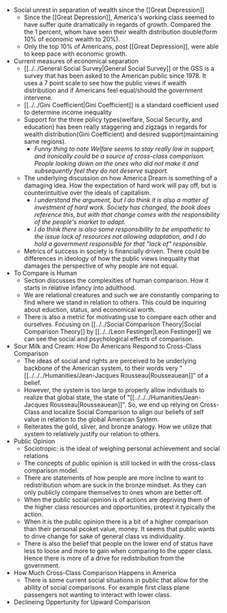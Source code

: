 * Social unrest in separation of wealth since the [[Great Depression]]
    * Since the [[Great Depression]], America's working class seemed to have suffer quite dramatically in regards of growth. Compared the the 1 percent, whom have seen their wealth distribution double(form 10% of economic wealth to 20%). 
    * Only the top 10% of Americans, post [[Great Depression]], were able to keep pace with economic growth.
* Current measures of economical separation
    * [[../../General Social Survey|General Social Survey]] or the GSS is a survey that has been asked to the American public since 1978. It uses a 7 point scale to see how the public views if wealth distribution and if Americans feel equal/should the government intervene.
    * [[../../Gini Coefficient|Gini Coefficient]] is a standard coefficient used to determine income inequality
    * Support for the three policy types(welfare, Social Security, and education) has been really staggering and zigzags in regards for wealth distribution(Gini Coefficient) and desired support(maintaining same regions). 
        * *Funny thing to note Welfare seems to stay really low in support, and ironically could be a source of cross-class comparison. People looking down on the ones who did not make it and subsequently feel they do not deserve support.*
    * The underlying discussion on how America Dream is something of a damaging idea. How the expectation of hard work will pay off, but is counterintuitive over the ideals of capitalism.
        * *I understand the argument, but I do think it is also a matter of investment of hard work. Society has changed, the book does reference this, but with that change comes with the responsibility of the people's market to adapt.*
        * *I do think there is also some responsibility to be empathetic to the issue lack of resources not allowing adaptation, and I do hold a government responsible for that "lack of" responsible.*
    * Metrics of success in society is financially driven. There could be differences in ideology of how the public views inequality that damages the perspective of why people are not equal.
* To Compare is Human
    * Section discusses the complexities of human comparison. How it starts in relative infancy into adulthood.
    * We are relational creatures and such we are constantly comparing to find where we stand in relation to others. This could be inquiring about eduction, status, and economical worth.
    * There is also a metric for motivating use to compare each other and ourselves. Focusing on [[../../Social Comparison Theory|Social Comparison Theory]] by [[../../Leon Festinger|Leon Festinger]] we can see the social and psychological effects of comparison.
* Sour Milk and Cream: How Do Americans Respond to Cross-Class Comparison
    * The ideas of social and rights are perceived to be underlying backbone of the American system, to their words very "[[../../../Humanities/Jean-Jacques Rousseau|Rousseauean]]" of a belief.
    * However, the system is too large to properly allow individuals to realize that global state, the state of "[[../../../Humanities/Jean-Jacques Rousseau|Rousseauean]]". So, we end up relying on Cross-Class and localize Social Comparison to align our beliefs of self value in relation to the global American System.
    * Reiterates the gold, sliver, and bronze analogy. How we utilize that system to relatively justify our relation to others.
* Public Opinion
    * Sociotropic: is the ideal of weighing personal achievement and social relations
    * The concepts of public opinion is still locked in with the cross-class comparison model.
    * There are statements of how people are more incline to want to redistribution whom are suck in the bronze mindset. As they can only publicly compare themselves to ones whom are better off. 
    * When the public social opinion is of actions are depriving them of the higher class resources and opportunities, protest it typically the action. 
    * When it is the public opinion there is a bit of a higher comparison than their personal pcoket value, money. It seems that public wants to drive change for sake of general class vs individuality. 
    * There is also the belief that people on the lower end of status have less to loose and more to gain when comparing to the upper class. Hence there is more of a drive for redistribution from the government.
* How Much Cross-Class Comparison Happens in America
    * There is some current social situations in public that allow for the ability of social comparisons. For example first class plane passengers not wanting to interact with lower class. 
* Declineing Oppertunity for Upward Comparision